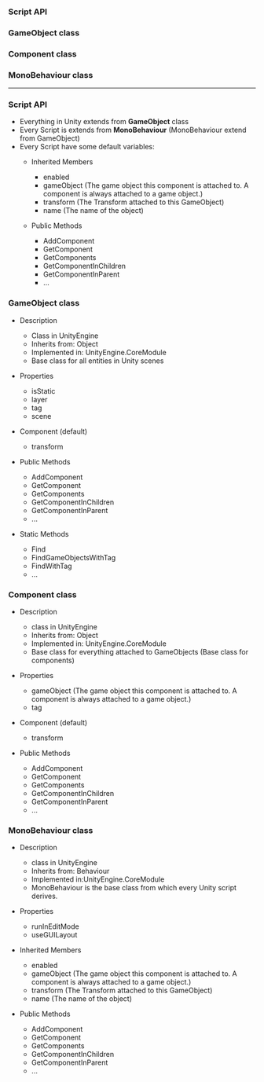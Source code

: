 
### Script API
### GameObject class
### Component class
### MonoBehaviour class


----------------------------------------

### Script API
  * Everything in Unity extends from **GameObject** class
  * Every Script is extends from **MonoBehaviour** (MonoBehaviour extend from GameObject)
  * Every Script have some default variables:
    * Inherited Members
      * enabled
      * gameObject (The game object this component is attached to. A component is always attached to a game object.)
      * transform	(The Transform attached to this GameObject)
      * name (The name of the object)

    * Public Methods
      * AddComponent
      * GetComponent
      * GetComponents
      * GetComponentInChildren
      * GetComponentInParent
      * ...
  
### GameObject class

  * Description
    * Class in UnityEngine
    * Inherits from: Object
    * Implemented in: UnityEngine.CoreModule
    * Base class for all entities in Unity scenes
  
  * Properties
    * isStatic
    * layer
    * tag
    * scene
  * Component (default)
    * transform
    
  * Public Methods
    * AddComponent
    * GetComponent
    * GetComponents
    * GetComponentInChildren
    * GetComponentInParent
    * ...
    
  * Static Methods
    * Find
    * FindGameObjectsWithTag
    * FindWithTag
    * ...
  
### Component class

  * Description
    * class in UnityEngine
    * Inherits from: Object
    * Implemented in: UnityEngine.CoreModule
    * Base class for everything attached to GameObjects (Base class for components)
    
  * Properties
    * gameObject (The game object this component is attached to. A component is always attached to a game object.)
    * tag
    
  * Component (default)
    * transform
    
  * Public Methods
    * AddComponent
    * GetComponent
    * GetComponents
    * GetComponentInChildren
    * GetComponentInParent
    * ...
  

### MonoBehaviour class

  * Description
    * class in UnityEngine
    * Inherits from: Behaviour
    * Implemented in:UnityEngine.CoreModule
    * MonoBehaviour is the base class from which every Unity script derives.
    
  * Properties
    * runInEditMode
    * useGUILayout
    
  * Inherited Members
    * enabled
    * gameObject (The game object this component is attached to. A component is always attached to a game object.)
    * transform	(The Transform attached to this GameObject)
    * name (The name of the object)

  * Public Methods
    * AddComponent
    * GetComponent
    * GetComponents
    * GetComponentInChildren
    * GetComponentInParent
    * ...

















